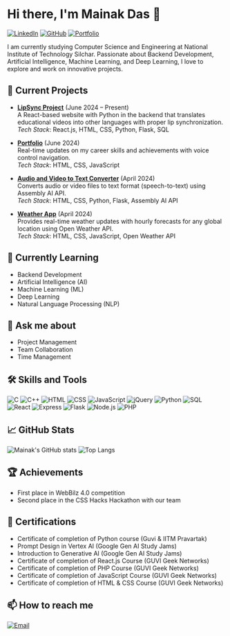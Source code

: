 # Hi there, I'm Mainak Das 👋

[![LinkedIn](https://img.shields.io/badge/LinkedIn-0A66C2?style=for-the-badge&logo=linkedin&logoColor=white)](https://linkedin.com/in/mainakdasnits/)
[![GitHub](https://img.shields.io/badge/GitHub-181717?style=for-the-badge&logo=github&logoColor=white)](https://github.com/tech-hunter-mainak/)
[![Portfolio](https://img.shields.io/badge/Portfolio-000000?style=for-the-badge&logo=portfolio&logoColor=white)](https://github.com/tech-hunter-mainak/)

I am currently studying Computer Science and Engineering at National Institute of Technology Silchar. Passionate about Backend Development, Artificial Intelligence, Machine Learning, and Deep Learning, I love to explore and work on innovative projects.

## 🔭 Current Projects
- **[LipSync Project](https://github.com/tech-hunter-mainak/lipsync-project)** (June 2024 – Present)  
  A React-based website with Python in the backend that translates educational videos into other languages with proper lip synchronization.  
  *Tech Stack*: React.js, HTML, CSS, Python, Flask, SQL

- **[Portfolio](https://github.com/tech-hunter-mainak/portfolio)** (June 2024)  
  Real-time updates on my career skills and achievements with voice control navigation.  
  *Tech Stack*: HTML, CSS, JavaScript

- **[Audio and Video to Text Converter](https://github.com/tech-hunter-mainak/audio-video-to-text-converter)** (April 2024)  
  Converts audio or video files to text format (speech-to-text) using Assembly AI API.  
  *Tech Stack*: HTML, CSS, Python, Flask, Assembly AI API

- **[Weather App](https://github.com/tech-hunter-mainak/weather-app)** (April 2024)  
  Provides real-time weather updates with hourly forecasts for any global location using Open Weather API.  
  *Tech Stack*: HTML, CSS, JavaScript, Open Weather API

## 🌱 Currently Learning
- Backend Development
- Artificial Intelligence (AI)
- Machine Learning (ML)
- Deep Learning
- Natural Language Processing (NLP)

## 💬 Ask me about
- Project Management
- Team Collaboration
- Time Management

## 🛠 Skills and Tools
![C](https://img.shields.io/badge/C-A8B9CC?style=for-the-badge&logo=c&logoColor=white)
![C++](https://img.shields.io/badge/C++-00599C?style=for-the-badge&logo=cplusplus&logoColor=white)
![HTML](https://img.shields.io/badge/HTML-E34F26?style=for-the-badge&logo=html5&logoColor=white)
![CSS](https://img.shields.io/badge/CSS-1572B6?style=for-the-badge&logo=css3&logoColor=white)
![JavaScript](https://img.shields.io/badge/JavaScript-F7DF1E?style=for-the-badge&logo=javascript&logoColor=black)
![jQuery](https://img.shields.io/badge/jQuery-0769AD?style=for-the-badge&logo=jquery&logoColor=white)
![Python](https://img.shields.io/badge/Python-3776AB?style=for-the-badge&logo=python&logoColor=white)
![SQL](https://img.shields.io/badge/SQL-4479A1?style=for-the-badge&logo=sql&logoColor=white)
![React](https://img.shields.io/badge/React-20232A?style=for-the-badge&logo=react&logoColor=61DAFB)
![Express](https://img.shields.io/badge/Express-000000?style=for-the-badge&logo=express&logoColor=white)
![Flask](https://img.shields.io/badge/Flask-000000?style=for-the-badge&logo=flask&logoColor=white)
![Node.js](https://img.shields.io/badge/Node.js-339933?style=for-the-badge&logo=nodedotjs&logoColor=white)
![PHP](https://img.shields.io/badge/PHP-777BB4?style=for-the-badge&logo=php&logoColor=white)

## 📈 GitHub Stats
![Mainak's GitHub stats](https://github-readme-stats.vercel.app/api?username=tech-hunter-mainak&show_icons=true&theme=radical)
![Top Langs](https://github-readme-stats.vercel.app/api/top-langs/?username=tech-hunter-mainak&layout=compact&theme=radical)

## 🏆 Achievements
- First place in WebBilz 4.0 competition
- Second place in the CSS Hacks Hackathon with our team

## 📜 Certifications
- Certificate of completion of Python course (Guvi & IITM Pravartak)
- Prompt Design in Vertex AI (Google Gen AI Study Jams)
- Introduction to Generative AI (Google Gen AI Study Jams)
- Certificate of completion of React.js Course (GUVI Geek Networks)
- Certificate of completion of PHP Course (GUVI Geek Networks)
- Certificate of completion of JavaScript Course (GUVI Geek Networks)
- Certificate of completion of HTML & CSS Course (GUVI Geek Networks)

## 📫 How to reach me
[![Email](https://img.shields.io/badge/Email-D14836?style=for-the-badge&logo=gmail&logoColor=white)](mailto:mainakdas.dev@gmail.com)


<!--
**tech-hunter-mainak/tech-hunter-mainak** is a ✨ _special_ ✨ repository because its `README.md` (this file) appears on your GitHub profile.

Here are some ideas to get you started:

- 🔭 I’m currently working on ...
- 🌱 I’m currently learning ...
- 👯 I’m looking to collaborate on ...
- 🤔 I’m looking for help with ...
- 💬 Ask me about ...
- 📫 How to reach me: ...
- 😄 Pronouns: ...
- ⚡ Fun fact: ...
-->
